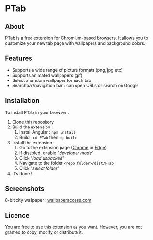 # PTab

## About
PTab is a free extension for Chromium-based browsers. It allows you to customize your new tab page with wallpapers and background colors.

## Features
* Supports a wide range of picture formats (png, jpg etc)
* Supports animated wallpapers (gif)
* Select a random wallpaper for each tab
* Searchbar/navigation bar : can open URLs or search on Google

## Installation
To install PTab in your browser :
1. Clone this repository
2. Build the extension :
    1. Install Angular : ``npm install``
    2. Build : ``cd PTab`` then ``ng build``
3. Install the extension :
    1. Go to the extension page ([Chrome](chrome://extensions/) or [Edge](edge://extensions/))
    2. If disabled, enable "*developer mode*"
    3. Click "*load unpacked*"
    4. Navigate to the folder  ``<repo folder>/dist/PTab``
    5. Click "*select folder*"
4. It's done !


## Screenshots

8-bit city wallpaper : [wallpaperaccess.com](https://wallpaperaccess.com/full/2825710.gif)

## Licence
You are free to use this extension as you want. However, you are not granted to copy, modify or distribute it.